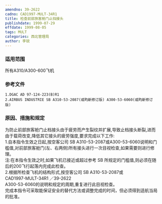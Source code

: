 ```yaml
---
amendno: 39-2622  
cadno: CAD1997-MULT-34R1  
title: 检查前部旅客舱门止挡接头  
publishdate: 1999-07-29  
effdate: 1999-08-05  
tags: MULT  
categories: 西北管理局  
author: 李锐  
---
```

  
### 适用范围  
所有A310/A300-600飞机  
  
<!--more-->  
### 参考文件  
    1.DGAC AD 97-124-223(B)R1  
    2.AIRBUS INDUSTRIE SB A310-53-2087(或昀新修订版) A300-53-6060(或昀新修订版)  
  
### 原因、措施和规定  
为防止前部旅客舱门止档接头由于疲劳而产生裂纹并扩展,导致止档接头断裂,进而由于载荷改变,降低其它接头的疲劳强度,要求完成以下工作:  
    1.自本指令生效之日起,按空客公司 SB A310-53-2087或A300-53-6060说明和门槛值,对前部旅客舱门(左、右两侧)所有接头进行一次目视检查,如果需要则进行修理。  
    注:在本指令生效之时,如果飞机已接近或超过参考 SB 所规定的门槛值,则必须在随后的200飞行起落内完成此检查。  
    2.根据所检查飞机的结构形式,按空客公司 SB A310-53-2087或  
       CAD1997-MULT-34R1   ／39-2622  
A300-53-6060的说明和规定的周期,重复进行此目视检查。  
    完成本指令可采取能保证安全的替代方法或调整完成的时间，但必须得到适航当局的批准。  
